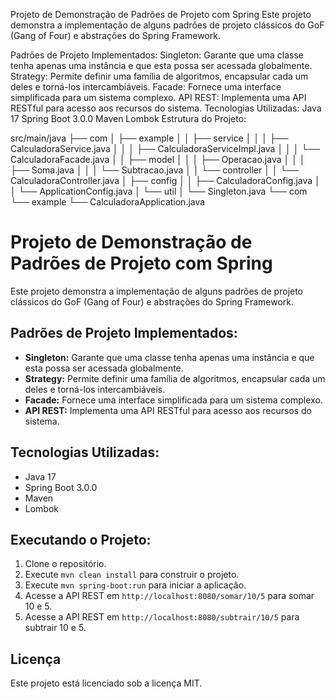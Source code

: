Projeto de Demonstração de Padrões de Projeto com Spring
Este projeto demonstra a implementação de alguns padrões de projeto clássicos do GoF (Gang of Four) e abstrações do Spring Framework.

Padrões de Projeto Implementados:
Singleton: Garante que uma classe tenha apenas uma instância e que esta possa ser acessada globalmente.
Strategy: Permite definir uma família de algoritmos, encapsular cada um deles e torná-los intercambiáveis.
Facade: Fornece uma interface simplificada para um sistema complexo.
API REST: Implementa uma API RESTful para acesso aos recursos do sistema.
Tecnologias Utilizadas:
Java 17
Spring Boot 3.0.0
Maven
Lombok
Estrutura do Projeto:

src/main/java
├── com
│   ├── example
│   │   ├── service
│   │   │   ├── CalculadoraService.java
│   │   │   ├── CalculadoraServiceImpl.java
│   │   │   └── CalculadoraFacade.java
│   │   ├── model
│   │   │   ├── Operacao.java
│   │   │   ├── Soma.java
│   │   │   └── Subtracao.java
│   │   └── controller
│   │       └── CalculadoraController.java
│   ├── config
│   │   ├── CalculadoraConfig.java
│   │   └── ApplicationConfig.java
│   └── util
│       └── Singleton.java
└── com
    └── example
        └── CalculadoraApplication.java

# Projeto de Demonstração de Padrões de Projeto com Spring

Este projeto demonstra a implementação de alguns padrões de projeto clássicos do GoF (Gang of Four) e abstrações do Spring Framework.

## Padrões de Projeto Implementados:

* **Singleton:** Garante que uma classe tenha apenas uma instância e que esta possa ser acessada globalmente.
* **Strategy:** Permite definir uma família de algoritmos, encapsular cada um deles e torná-los intercambiáveis.
* **Facade:** Fornece uma interface simplificada para um sistema complexo.
* **API REST:** Implementa uma API RESTful para acesso aos recursos do sistema.

## Tecnologias Utilizadas:

* Java 17
* Spring Boot 3.0.0
* Maven
* Lombok

## Executando o Projeto:

1. Clone o repositório.
2. Execute `mvn clean install` para construir o projeto.
3. Execute `mvn spring-boot:run` para iniciar a aplicação.
4. Acesse a API REST em `http://localhost:8080/somar/10/5` para somar 10 e 5.
5. Acesse a API REST em `http://localhost:8080/subtrair/10/5` para subtrair 10 e 5.

## Licença

Este projeto está licenciado sob a licença MIT.

        
